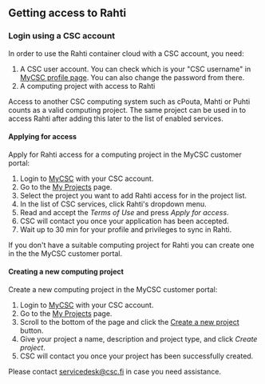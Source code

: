 ## Getting access to Rahti

### Login using a CSC account

In order to use the Rahti container cloud with a CSC account, you need:

1. A CSC user account. You can check which is your "CSC username" in [MyCSC profile page](https://my.csc.fi/profile). You can also change the password from there.
2. A computing project with access to Rahti

Access to another CSC computing system such as cPouta, Mahti or Puhti counts as a valid computing project. The same 
project can be used in to access Rahti after adding this later to the list of enabled services.

#### Applying for access

Apply for Rahti access for a computing project in the
MyCSC customer portal:

1. Login to [MyCSC](https://my.csc.fi) with your CSC account.
2. Go to the [My Projects](https://my.csc.fi/projects) page.
3. Select the project you want to add Rahti access for in the
   project list.
4. In the list of CSC services, click Rahti's dropdown menu.
5. Read and accept the *Terms of Use* and press *Apply for access*.
6. CSC will contact you once your application has been accepted.
7. Wait up to 30 min for your profile and privileges to sync in Rahti.

If you don't have a suitable computing project for Rahti
you can create one in the the MyCSC customer portal.

#### Creating a new computing project

Create a new computing project in the MyCSC customer portal:

1. Login to [MyCSC](https://my.csc.fi) with your CSC account.
2. Go to the [My Projects](https://my.csc.fi/projects) page.
3. Scroll to the bottom of the page and click the
[Create a new project](https://my.csc.fi/projects/create) button.
4. Give your project a name, description and project type, and click
 *Create project*.
5. CSC will contact you once your project has been successfully created.


Please contact [servicedesk@csc.fi](mailto:servicedesk@csc.fi) in case you
need assistance.

